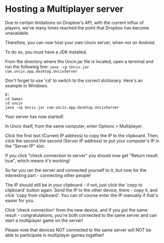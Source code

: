 # Hosting a Multiplayer server

Due to certain limitations on Dropbox's API, with the current influx of players, we've many times reached the point that Dropbox has become unavailable.

Therefore, you can now host your own Unciv server, when not on Android.

To do so, you must have a JDK installed.

From the directory where the Unciv.jar file is located, open a terminal and run the following line:
`java -cp Unciv.jar com.unciv.app.desktop.UncivServer`

Don't forget to use 'cd' to switch to the correct dictionary. Here's an example in Windows.

```
D:
cd Games
cd unciv
java -cp Unciv.jar com.unciv.app.desktop.UncivServer
```

Your server has now started!

In Unciv itself, from the same computer, enter Options > Multiplayer.

Click the first text (Current IP address) to copy the IP to the clipboard.
Then, click the second the second (Server IP address) to put your computer's IP in the "Server IP" slot.

If you click "check connection to server" you should now get "Return result: true", which means it's working!

So far you ran the server and connected yourself to it, but now for the interesting part - connecting other people!

The IP should still be in your clipboard - if not, just click the 'copy to clipboard' button again.
Send the IP to the other device, there - copy it, and click 'copy from clipboard'.
You can of course enter the IP manually if that's easier for you.

Click 'check connection' from the new device, and if you got the same result - congratulations, you're both connected to the same server and can start a multiplayer game on the server!

Please note that devices NOT connected to the same server will NOT be able to participate in multiplayer games together!
